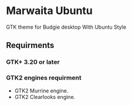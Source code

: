 # Marwaita Ubuntu
GTK theme for Budgie desktop With Ubuntu Style

## Requirments

### GTK+ 3.20 or later

### GTK2 engines requirment
- GTK2 Murrine engine.
- GTK2 Clearlooks engine.
